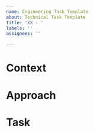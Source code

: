 ```yaml
---
name: Engineering Task Template
about: Technical Task Template
title: 'XX - '
labels: ''
assignees: ''

---
```


# Context

# Approach

# Task
